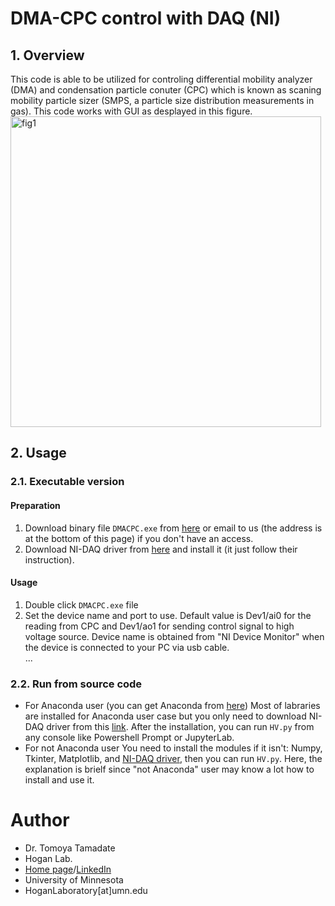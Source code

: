 # DMA-CPC control with DAQ (NI)
## 1. Overview
This code is able to be utilized for controling differential mobility analyzer (DMA) and condensation particle conuter (CPC) which is known as scaning mobility particle sizer (SMPS, a particle size distribution measurements in gas).  This code works with GUI as desplayed in this figure.
<img width="497" alt="fig1" src="https://user-images.githubusercontent.com/75816343/204118211-67cc4e74-2c9d-43b5-9d55-788531ff42e8.png">
## 2. Usage
### 2.1. Executable version
#### Preparation  
1. Download binary file `DMACPC.exe` from [here](https://drive.google.com/drive/u/1/folders/1Ji9DRLZVkaaNpGYrlUw99TsapHkMQL9J) or email to us (the address is at the bottom of this page) if you don't have an access.
2. Download NI-DAQ driver from [here](https://www.ni.com/en-us/support/downloads/drivers/download.ni-daqmx.html#460239) and install it (it just follow their instruction).  
#### Usage
1. Double click `DMACPC.exe` file
2. Set the device name and port to use.  Default value is Dev1/ai0 for the reading from CPC and Dev1/ao1 for sending control signal to high voltage source.  Device name is obtained from "NI Device Monitor" when the device is connected to your PC via usb cable.  
...

### 2.2. Run from source code
* For Anaconda user (you can get Anaconda from [here](https://www.anaconda.com/))
Most of labraries are installed for Anaconda user case but you only need to download NI-DAQ driver from this [link](https://www.ni.com/en-us/support/downloads/drivers/download.ni-daqmx.html#460239).  After the installation, you can run `HV.py` from any console like Powershell Prompt or JupyterLab.
* For not Anaconda user
You need to install the modules if it isn't: Numpy, Tkinter, Matplotlib, and [NI-DAQ driver](https://www.ni.com/en-us/support/downloads/drivers/download.ni-daqmx.html#460239), then you can run `HV.py`.  Here, the explanation is brielf since "not Anaconda" user may know a lot how to install and use it.

# Author
* Dr. Tomoya Tamadate
* Hogan Lab.
* [Home page](https://hoganlab.umn.edu/)/[LinkedIn](https://www.linkedin.com/in/hogan-lab-994a3a246/)
* University of Minnesota
* HoganLaboratory[at]umn.edu
